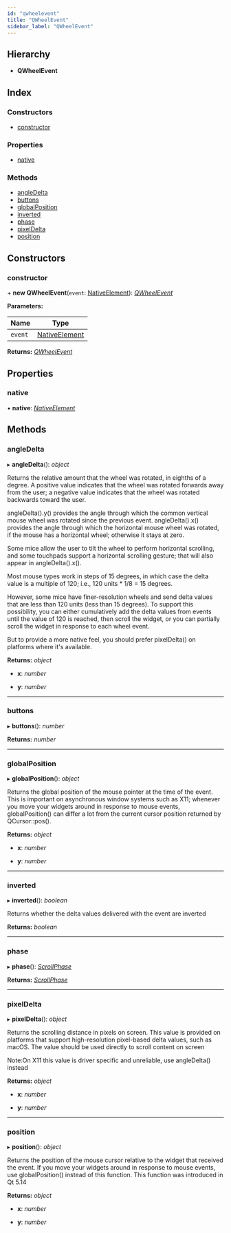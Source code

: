 ```yaml
---
id: "qwheelevent"
title: "QWheelEvent"
sidebar_label: "QWheelEvent"
---
```


## Hierarchy

* **QWheelEvent**

## Index

### Constructors

* [constructor](qwheelevent.md#constructor)

### Properties

* [native](qwheelevent.md#native)

### Methods

* [angleDelta](qwheelevent.md#angledelta)
* [buttons](qwheelevent.md#buttons)
* [globalPosition](qwheelevent.md#globalposition)
* [inverted](qwheelevent.md#inverted)
* [phase](qwheelevent.md#phase)
* [pixelDelta](qwheelevent.md#pixeldelta)
* [position](qwheelevent.md#position)

## Constructors

###  constructor

\+ **new QWheelEvent**(`event`: [NativeElement](../globals.md#nativeelement)): *[QWheelEvent](qwheelevent.md)*

**Parameters:**

Name | Type |
------ | ------ |
`event` | [NativeElement](../globals.md#nativeelement) |

**Returns:** *[QWheelEvent](qwheelevent.md)*

## Properties

###  native

• **native**: *[NativeElement](../globals.md#nativeelement)*

## Methods

###  angleDelta

▸ **angleDelta**(): *object*

Returns the relative amount that the wheel was rotated, in eighths of a degree.
A positive value indicates that the wheel was rotated forwards away from the user;
a negative value indicates that the wheel was rotated backwards toward the user.

angleDelta().y() provides the angle through which the common vertical mouse wheel was
rotated since the previous event.
angleDelta().x() provides the angle through which the horizontal mouse wheel was
rotated, if the mouse has a horizontal wheel; otherwise it stays at zero.

Some mice allow the user to tilt the wheel to perform horizontal scrolling,
and some touchpads support a horizontal scrolling gesture;
that will also appear in angleDelta().x().

Most mouse types work in steps of 15 degrees,
in which case the delta value is a multiple of 120; i.e.,
120 units * 1/8 = 15 degrees.

However, some mice have finer-resolution wheels and
send delta values that are less than 120 units (less than 15 degrees).
To support this possibility, you can either cumulatively add the delta
values from events until the value of 120 is reached,
then scroll the widget, or you can partially scroll the widget in
response to each wheel event.

But to provide a more native feel, you should prefer pixelDelta()
on platforms where it's available.

**Returns:** *object*

* **x**: *number*

* **y**: *number*

___

###  buttons

▸ **buttons**(): *number*

**Returns:** *number*

___

###  globalPosition

▸ **globalPosition**(): *object*

Returns the global position of the mouse pointer at the time of
the event. This is important on asynchronous window systems such
as X11; whenever you move your widgets around in response to mouse
events, globalPosition() can differ a lot from the current cursor
position returned by QCursor::pos().

**Returns:** *object*

* **x**: *number*

* **y**: *number*

___

###  inverted

▸ **inverted**(): *boolean*

Returns whether the delta values delivered with the event are inverted

**Returns:** *boolean*

___

###  phase

▸ **phase**(): *[ScrollPhase](../enums/scrollphase.md)*

**Returns:** *[ScrollPhase](../enums/scrollphase.md)*

___

###  pixelDelta

▸ **pixelDelta**(): *object*

Returns the scrolling distance in pixels on screen.
This value is provided on platforms that support
high-resolution pixel-based delta values, such as macOS.
The value should be used directly to scroll content on screen

Note:On X11 this value is driver specific and unreliable, use angleDelta() instead

**Returns:** *object*

* **x**: *number*

* **y**: *number*

___

###  position

▸ **position**(): *object*

Returns the position of the mouse cursor relative to the widget that received the event.
If you move your widgets around in response to mouse events, use globalPosition() instead of this function.
This function was introduced in Qt 5.14

**Returns:** *object*

* **x**: *number*

* **y**: *number*
